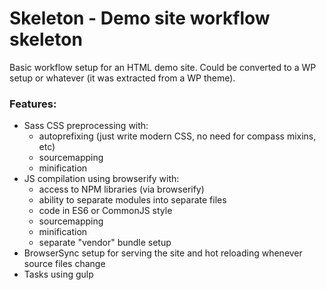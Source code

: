 # Skeleton - Demo site workflow skeleton

Basic workflow setup for an HTML demo site.  Could be converted to a WP setup or whatever
(it was extracted from a WP theme).

### Features:

- Sass CSS preprocessing with:
    - autoprefixing (just write modern CSS, no need for compass mixins, etc)
    - sourcemapping
    - minification
- JS compilation using browserify with:
    - access to NPM libraries (via browserify)
    - ability to separate modules into separate files
    - code in ES6 or CommonJS style
    - sourcemapping
    - minification
    - separate "vendor" bundle setup
- BrowserSync setup for serving the site and hot reloading whenever source files change
- Tasks using gulp
